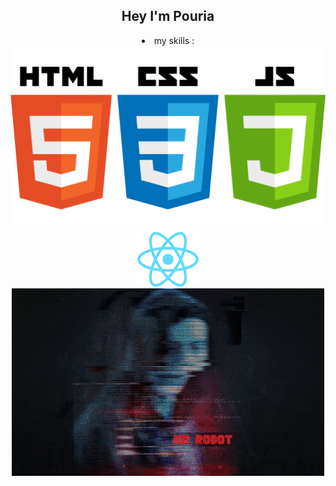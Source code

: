 <div align="center">
<h2 >Hey I'm Pouria</h2>

<div>
<li>
my skills : <img src='./29488525-f55a69d0-84da-11e7-8a39-5476f663b5eb.png'>
<img width="100" src='./React-icon.svg.png'>
</li>
</div>
<img src="./62396_full-retina.gif"/>
</div>

<div>
<p></p>
</div>
